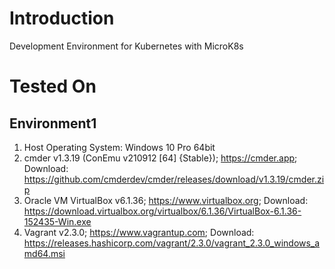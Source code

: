 # Introduction
Development Environment for Kubernetes with MicroK8s

# Tested On
## Environment1
1. Host Operating System: Windows 10 Pro 64bit
2. cmder v1.3.19 (ConEmu v210912 [64] {Stable}); https://cmder.app; Download: https://github.com/cmderdev/cmder/releases/download/v1.3.19/cmder.zip
3. Oracle VM VirtualBox v6.1.36; https://www.virtualbox.org; Download: https://download.virtualbox.org/virtualbox/6.1.36/VirtualBox-6.1.36-152435-Win.exe
4. Vagrant v2.3.0; https://www.vagrantup.com; Download: https://releases.hashicorp.com/vagrant/2.3.0/vagrant_2.3.0_windows_amd64.msi

